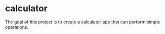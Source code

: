 # calculator

The goal of this project is to create a calculator app that can perform simple operations.
